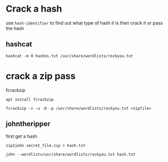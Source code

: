 # Crack a hash
use `hash-identifier` to find out what type of hash it is then crack it or pass the hash

## hashcat
```
hashcat -m 0 hashes.txt /usr/share/wordlists/rockyou.txt
```


# crack a zip pass

fcrackzip
```
apt install fcrackzip
```
```
fcrackzip -v -u -D -p /usr/share/wordlists/rockyou.txt <zipfile>
```


## johntheripper

first get a hash
```
zip2john secret_file.zip > hash.txt
```

```
john --wordlist=/usr/share/wordlists/rockyou.txt hash.txt
```